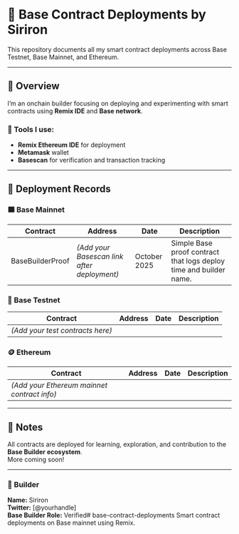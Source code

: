 # 🧱 Base Contract Deployments by Siriron

This repository documents all my smart contract deployments across Base Testnet, Base Mainnet, and Ethereum.

---

## 📘 Overview
I’m an onchain builder focusing on deploying and experimenting with smart contracts using **Remix IDE** and **Base network**.

### 🧩 Tools I use:
- **Remix Ethereum IDE** for deployment  
- **Metamask** wallet  
- **Basescan** for verification and transaction tracking  

---

## 🚀 Deployment Records

### 🟦 Base Mainnet
| Contract | Address | Date | Description |
|-----------|----------|------|-------------|
| BaseBuilderProof | *(Add your Basescan link after deployment)* | October 2025 | Simple Base proof contract that logs deploy time and builder name. |

### 🧪 Base Testnet
| Contract | Address | Date | Description |
|-----------|----------|------|-------------|
| *(Add your test contracts here)* |  |  |  |

### 🪙 Ethereum
| Contract | Address | Date | Description |
|-----------|----------|------|-------------|
| *(Add your Ethereum mainnet contract info)* |  |  |  |

---

## 🧠 Notes
All contracts are deployed for learning, exploration, and contribution to the **Base Builder ecosystem**.  
More coming soon!

---

### 👤 Builder
**Name:** Siriron  
**Twitter:** [@yourhandle]  
**Base Builder Role:** Verified# base-contract-deployments
Smart contract deployments on Base mainnet using Remix.
